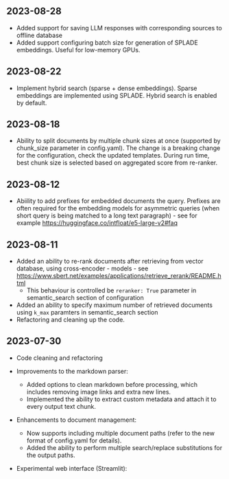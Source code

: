 ## 2023-08-28

* Added support for saving LLM responses with corresponding sources to offline database
* Added support configuring batch size for generation of SPLADE embeddings. Useful for low-memory GPUs.

## 2023-08-22

* Implement hybrid search (sparse + dense embeddings). Sparse embeddings are implemented using SPLADE. Hybrid search is enabled by default.

## 2023-08-18

* Ability to split documents by multiple chunk sizes at once (supported by chunk_size parameter in config.yaml). The change is a breaking change for the configuration, check the updated templates. During run time, best chunk size is selected based on aggregated score from re-ranker.


## 2023-08-12

* Abiility to add prefixes for embedded documents the query. Prefixes are often required for the embedding models for asymmetric queries (when short query is being matched to a long text paragraph) - see for example https://huggingface.co/intfloat/e5-large-v2#faq


## 2023-08-11

* Added an ability to re-rank documents after retrieving from vector database, using cross-encoder - models - see https://www.sbert.net/examples/applications/retrieve_rerank/README.html
    * This behaviour is controlled be `reranker: True` parameter in semantic_search section of configuration
* Added an ability to specify maximum number of retrieved documents using `k_max` paramters in semantic_search section
* Refactoring and cleaning up the code.



## 2023-07-30

* Code cleaning and refactoring

* Improvements to the markdown parser:
    - Added options to clean markdown before processing, which includes removing image links and extra new lines.
    - Implemented the ability to extract custom metadata and attach it to every output text chunk.

* Enhancements to document management:
    - Now supports including multiple document paths (refer to the new format of config.yaml for details).
    - Added the ability to perform multiple search/replace substitutions for the output paths.

* Experimental web interface (Streamlit):
